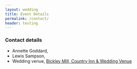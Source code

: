 ```yaml
---
layout: wedding
title: Event Details
permalink: /contact/
header: testing
---
```


### Contact details
- Annette Goddard, 
- Lewis Sampson, 
- Wedding venue, <a href="https://www.bickleymill.co.uk/"> Bickley Mill, Country Inn & Wedding Venue</a>

